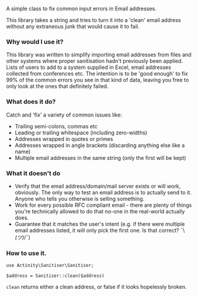 A simple class to fix common input errors in Email addresses.

This library takes a string and tries to turn it into a 'clean' email address without any extraneous junk that would cause it to fail.

### Why would I use it?

This library was written to simplify importing email addresses from files and other
systems where proper sanitisation hadn't previously been applied. Lists of users
to add to a system supplied in Excel, email addresses collected from conferences
etc. The intention is to be 'good enough' to fix 99% of the common errors you see
in that kind of data, leaving you free to only look at the ones that definitely
failed.

### What does it do?

Catch and 'fix' a variety of common issues like:

- Trailing semi-colons, commas etc
- Leading or trailing whitespace (including zero-widths)
- Addresses wrapped in quotes or primes
- Addresses wrapped in angle brackets (discarding anything else like a name)
- Multiple email addresses in the same string (only the first will be kept)

### What it doesn't do

- Verify that the email address/domain/mail server exists or will work, obviously. The only way to test an email address is to actually send to it. Anyone who tells you otherwise is selling something.
- Work for every possible RFC compliant email - there are plenty of things you're technically allowed to do that no-one in the real-world actually does.
- Guarantee that it matches the user's intent (e.g. if there were multiple email addresses listed, it will only pick the first one. Is that correct? ¯\\_(ツ)_/¯)


### How to use it.

`use Actinity\Sanitiser\Sanitiser;`

`$address = Sanitiser::clean($address)`

`clean` returns either a clean address, or false if it looks hopelessly broken.